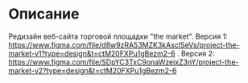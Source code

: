 # Описание
Редизайн веб-сайта торговой площадки "the market".
Версия 1: https://www.figma.com/file/d8w9zRA53MZK3kAsclSeVs/project-the-market-v1?type=design&t=ctM20FXPu1gBezm2-6
. Версия 2: https://www.figma.com/file/SDpYC3TxC9onaWzeixZ3nY/project-the-market-v2?type=design&t=ctM20FXPu1gBezm2-6
